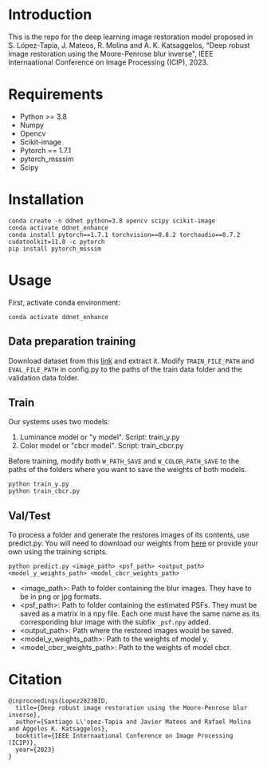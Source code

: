 # Introduction
This is the repo for the deep learning image restoration model proposed in S. López-Tapia, J. Mateos, R. Molina and A. K. Katsaggelos, "Deep robust image restoration using the Moore-Penrose blur inverse", IEEE Internaational Conference on Image Processing (ICIP), 2023.

# Requirements
* Python >= 3.8
* Numpy
* Opencv
* Scikit-image
* Pytorch == 1.7.1
* pytorch_msssim
* Scipy


# Installation
```console
conda create -n ddnet python=3.8 opencv scipy scikit-image
conda activate ddnet_enhance
conda install pytorch==1.7.1 torchvision==0.8.2 torchaudio==0.7.2 cudatoolkit=11.0 -c pytorch
pip install pytorch_msssim
```

# Usage
First, activate conda environment: 
```console 
conda activate ddnet_enhance 
```

## Data preparation training
Download dataset from this [link](https://drive.google.com/drive/folders/109VwKx-GI_MbqIdAfGp6WJ0ekpA1N9_T?usp=sharing) and extract it. Modify `TRAIN_FILE_PATH` and `EVAL_FILE_PATH` in config.py to the paths of the train data folder and the validation data folder.

## Train
Our systems uses two models:
1. Luminance model or "y model". Script: train_y.py
2. Color model or "cbcr model".  Script: train_cbcr.py

Before training, modify both `W_PATH_SAVE` and `W_COLOR_PATH_SAVE` to the paths of the folders where you want to save the weights of both models.

```console
python train_y.py
python train_cbcr.py
```

## Val/Test
To process a folder and generate the restores images of its contents, use predict.py.
You will need to download our weights from [here](https://drive.google.com/drive/folders/109VwKx-GI_MbqIdAfGp6WJ0ekpA1N9_T?usp=sharing) or provide your own using the training scripts.

```console
python predict.py <image_path> <psf_path> <output_path> <model_y_weights_path> <model_cbcr_weights_path>
```
* <image_path>:  Path to folder containing the blur images. They have to be in png or jpg formats.
* <psf_path>:    Path to folder containing the estimated PSFs. They must be saved as a matrix in a npy file. Each one must have the same name as its corresponding blur image with the subfix `_psf.npy` added.
* <output_path>: Path where the restored images would be saved.
* <model_y_weights_path>: Path to the weights of model y.
* <model_cbcr_weights_path>: Path to the weights of model cbcr.


# Citation
```
@inproceedings{Lopez2023BID,
  title={Deep robust image restoration using the Moore-Penrose blur inverse},
  author={Santiago L\'opez-Tapia and Javier Mateos and Rafael Molina and Aggelos K. Katsaggelos},
  booktitle={IEEE Internaational Conference on Image Processing (ICIP)},
  year={2023}
}
```